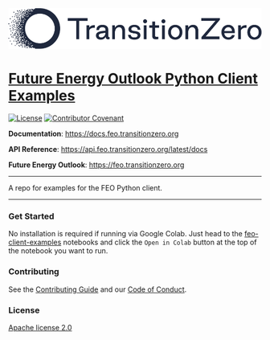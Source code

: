 <picture>
  <source media="(prefers-color-scheme: dark)" srcset="https://github.com/transition-zero/.github/raw/main/profile/img/logo-dark.png">
  <img alt="TransitionZero Logo" width="1000px" src="https://github.com/transition-zero/.github/raw/main/profile/img/logo-light.png">
  <a href="https://www.transitionzero.org/">
</picture>

# Future Energy Outlook Python Client Examples

[![License][license badge]][license]
[![Contributor Covenant][contributor covenant badge]][code of conduct]

[license badge]: https://img.shields.io/badge/License-Apache_2.0-blue.svg
[license]: https://opensource.org/licenses/Apache-2.0

[code of conduct]: https://github.com/transition-zero/feo-client-examples/blob/main/CODE-OF-CONDUCT.md
[contributor covenant badge]: https://img.shields.io/badge/Contributor%20Covenant-2.1-4baaaa.svg

**Documentation**: <a href="https://docs.feo.transitionzero.org" target="_blank">https://docs.feo.transitionzero.org</a>

**API Reference**: <a href="https://api.feo.transitionzero.org/latest/docs" target="_blank">https://api.feo.transitionzero.org/latest/docs</a>

**Future Energy Outlook**: <a href="https://feo.transitionzero.org" target="_blank">https://feo.transitionzero.org</a>

---

A repo for examples for the FEO Python client.

---

### Get Started

No installation is required if running via Google Colab. Just head to the [feo-client-examples](feo-client-examples) notebooks
and click the `Open in Colab` button at the top of the notebook you want to run.

### Contributing

See the [Contributing Guide](CONTRIBUTING.md) and our [Code of Conduct](CODE-OF-CONDUCT.md).

### License

[Apache license 2.0](LICENSE)
